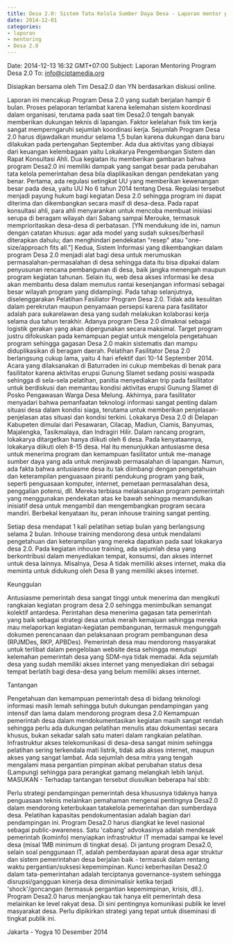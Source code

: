 ```yaml
---
title: Desa 2.0: Sistem Tata Kelola Sumber Daya Desa - Laporan mentor pengawas Yanuar Nugroho tahap I
date: 2014-12-01
categories:
- laporan
- mentoring
- Desa 2.0
---
```


Date: 2014-12-13 16:32 GMT+07:00 
Subject: Laporan Mentoring Program Desa 2.0 
To: info@ciptamedia.org

Disiapkan bersama oleh Tim Desa2.0 dan YN berdasarkan diskusi online.

Laporan ini mencakup Program Desa 2.0 yang sudah berjalan hampir 6 bulan. Proses pelaporan terlambat karena kelemahan sistem koordinasi dalam organisasi, terutama pada saat tim Desa2.0 tengah banyak memberikan dukungan teknis di lapangan. Faktor kelelahan fisik tim kerja sangat memperngaruhi sejumlah koordinasi kerja.
Sejumlah Program Desa 2.0 harus dijawdalkan mundur selama 1,5 bulan karena dukungan dana baru dilakukan pada pertengahan September. Ada dua aktivitas yang dibiayai dari keuangan kelembagaan yaitu Lokakarya Pengembangan Sistem dan Rapat Konsultasi Ahli. Dua kegiatan itu memberikan gambaran bahwa program Desa2.0 ini memiliki dampak yang sangat besar pada perubahan tata kelola pemerintahan desa bila diaplikasikan dengan pendekatan yang benar.
Pertama, ada regulasi setingkat UU yang memberikan kewenangan besar pada desa, yaitu UU No 6 tahun 2014 tentang Desa. Regulasi tersebut menjadi payung hukum bagi kegiatan Desa 2.0 sehingga program ini dapat diterima dan dikembangkan secara masif di desa-desa. Pada rapat konsultasi ahli, para ahli menyarankan untuk mencoba membuat inisiasi serupa di beragam wilayah dari Sabang sampai Merouke, termasuk memprioritaskan desa-desa di perbatasan. [YN mendukung ide ini, namun dengan catatan khusus: agar ada model yang sudah sukses/berhasil diterapkan dahulu; dan menghindari pendekatan "resep" atau "one-size/approach fits all."]
Kedua, Sistem Informasi yang dikembangkan dalam program Desa 2.0 menjadi alat bagi desa untuk merumuskan permasalahan-permasalahan di desa sehingga data itu bisa dipakai dalam penyusunan rencana pembangunan di desa, baik jangka menengah maupun program kegiatan tahunan. Selain itu, web desa akses informasi ke desa akan membantu desa dalam memutus rantai kesenjangan informasi sebagai besar wilayah program yang didampingi.
Pada tahap selanjutnya, diselenggarakan Pelatihan Fasiliator Program Desa 2.0. Tidak ada kesulitan dalam perekrutan maupun penyamaan persepsi karena para fasilitator adalah para sukarelawan desa yang sudah melakukan kolaborasi kerja selama dua tahun terakhir. Adanya program Desa 2.0 dimaknai sebagai logistik gerakan yang akan dipergunakan secara maksimal. Target program justru difokuskan pada kemampuan pegiat untuk mengelola pengetahuan program sehingga gagasan Desa 2.0 makin sistematis dan mampu diduplikasikan di beragam daerah.
Pelatihan Fasilitator Desa 2.0 berlangsung cukup lama, yaitu 4 hari efektif dari 10-14 September 2014. Acara yang dilaksanakan di Baturraden ini cukup membekas di benak para fasilitator karena aktivitas erupsi Gunung Slamet sedang posisi waspada sehingga di sela-sela pelatihan, panitia menyediakan trip pada fasilitator untuk berdiskusi dan memantau kondisi aktivitas erupsi Gunung Slamet di Posko Pengawasan Warga Desa Melung. Akhirnya, para fasilitator menyadari bahwa pemanfaatan teknologi informasi sangat penting dalam situasi desa dalam kondisi siaga, terutama untuk memberikan penjelasan-penjelasan atas situasi dan kondisi terkini.
Lokakarya Desa 2.0 di Delapan Kabupeten dimulai dari Pesawaran, Cilacap, Madiun, Ciamis, Banyumas, Majalengka, Tasikmalaya, dan Indragiri Hilir. Dalam rancang program, lokakarya ditargetkan hanya diikuti oleh 6 desa. Pada kenyataannya, lokakarya diikuti oleh 8-15 desa. Hal itu menunjukkan antusiasme desa untuk menerima program dan kemampuan fasilitator untuk me-manage sumber daya yang ada untuk menjawab permasalahan di lapangan. Namun, ada fakta bahwa antusiasme desa itu tak diimbangi dengan pengetahuan dan keterampilan penguasaan piranti pendukung program yang baik, seperti penguasaan komputer, internet, pemetaan permasalahan desa, penggalian potensi, dll. Mereka terbiasa melaksanakan program pemerintah yang menggunakan pendekatan atas ke bawah sehingga memandulkan inisiatif desa untuk mengambil dan mengembangkan program secara mandiri.
Berbekal kenyataan itu, peran inhouse training sangat penting.

Setiap desa mendapat 1 kali pelatihan setiap bulan yang berlangsung selama 2 bulan. Inhouse training mendorong desa untuk mendalami pengetahuan dan keterampilan yang mereka dapatkan pada saat lokakarya desa 2.0.
Pada kegiatan inhouse training, ada sejumlah desa yang berkontribusi dalam menyediakan tempat, konsumsi, dan akses internet untuk desa lainnya. Misalnya, Desa A tidak memiliki akses internet, maka dia meminta untuk didukung oleh Desa B yang memiliki akses internet.

Keunggulan

Antusiasme pemerintah desa sangat tinggi untuk menerima dan mengikuti rangkaian kegiatan program desa 2.0 sehingga menimbulkan semangat kolektif antardesa.
Perintahan desa menerima gagasan tata pemerintah yang baik sebagai strategi desa untuk meraih kemajuan sehingga mereka mau melaporkan kegiatan-kegiatan pembangunan, termasuk mengunggah dokumen perencanaan dan pelaksanaan program pembangunan desa (RPJMDes, RKP, APBDes).
Pemerintah desa mau mendorong masyarakat untuk terlibat dalam pengelolaan website desa sehingga menutupi kelemahan pemerintah desa yang SDM-nya tidak memadai.
Ada sejumlah desa yang sudah memiliki akses internet yang menyediakan diri sebagai tempat berlatih bagi desa-desa yang belum memiliki akses internet.

Tantangan

Pengetahuan dan kemampuan pemerintah desa di bidang teknologi informasi masih lemah sehingga butuh dukungan pendampingan yang intensif dan lama dalam mendorong program desa 2.0
Kemampuan pemerintah desa dalam mendokumentasikan kegiatan masih sangat rendah sehingga perlu ada dukungan pelatihan menulis atau dokumentasi secara khusus, bukan sekadar salah satu materi dalam rangkaian pelatihan.
Infrastruktur akses telekomunikasi di desa-desa sangat minim sehingga pelatihan sering terkendala mati listrik, tidak ada akses internet, maupun akses yang sangat lambat.
Ada sejumlah desa mitra yang tengah mengalami masa pergantian pimpinan akibat perubahan status desa (Lampung) sehingga para perangkat gamang melangkah lebih lanjut.
MASUKAN - Terhadap tantangan tersebut diusulkan beberapa hal sbb:

Perlu strategi pendampingan pemerintah desa khususnya tidaknya hanya penguasaan teknis melainkan pemahaman mengenai pentingnya Desa2.0 dalam mendorong keterbukaan tatakelola pemerintahan dan sumberdaya desa. Pelatihan kapasitas pendokumentasian adalah bagian dari pendampingan ini.
Program Desa2.0 harus diangkat ke level nasional sebagai public-awareness. Satu 'cabang' advokasinya adalah mendesak pemerintah (kominfo) menyiapkan infrastruktur IT memadai sampai ke level desa (misal 1MB minimum di tingkat desa).
Di jantung program Desa2.0, selain soal penggunaan IT, adalah pemberdayaan aparat desa agar struktur dan sistem pemerintahan desa berjalan baik - termasuk dalam rentang waktu pergantian/suksesi kepemimpinan. Kunci keberhasilan Desa2.0 dalam tata-pemerintahan adalah terciptanya governance-system sehingga disrupsi/gangguan kinerja desa diminimalisir ketika terjadi 'shock'/goncangan (termasuk pergantian kepemimpinan, krisis, dll.).
Program Desa2.0 harus menjangkau tak hanya elit pemerintah desa melainkan ke level rakyat desa. Di sini pentingnya komunikasi publik ke level masyarakat desa. Perlu dipikirkan strategi yang tepat untuk diseminasi di tingkat publik ini.

Jakarta - Yogya 10 Desember 2014
